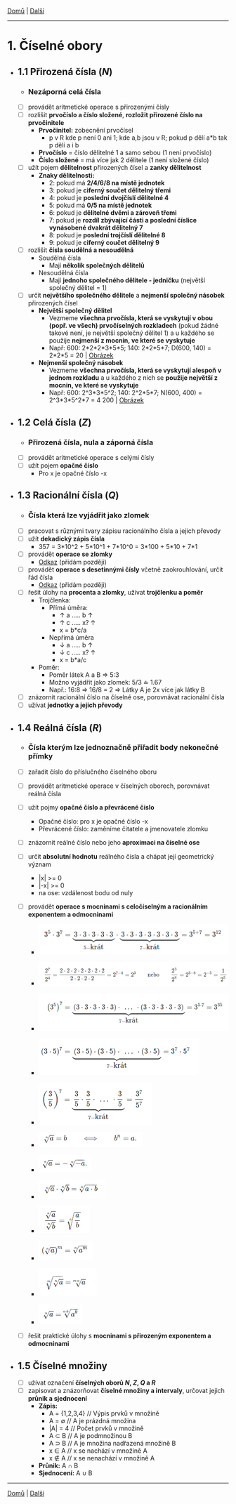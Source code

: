 [Domů](/README.md) | [Další](/Okruhy/algebraicke_vyrazy.md)

---

# 1. Číselné obory
- ## 1.1 Přirozená čísla (**_N_**)
    - ### **Nezáporná celá čísla**
    - [ ] provádět aritmetické operace s přirozenými čísly
    - [ ] rozlišit **prvočíslo a číslo složené**, **rozložit přirozené číslo na prvočinitele**
        - **Prvočinitel:** zobecnění prvočísel
            - p v R kde p není 0 ani 1; kde a,b jsou v R; pokud p dělí a\*b tak p dělí a i b
        - **Prvočíslo** = číslo dělitelné 1 a samo sebou (1 není prvočíslo)
        - **Číslo složené** = má více jak 2 dělitele (1 není složené číslo)
    - [ ] užít pojem **dělitelnost** přirozených čísel a **zanky dělitelnost**
        - **Znaky dělitelnosti:**
            - 2: pokud má **2/4/6/8 na místě jednotek**
            - 3: pokud je **ciferný součet dělitelný třemi**
            - 4: pokud je **poslední dvojčíslí dělitelné 4**
            - 5: pokud má **0/5 na místě jednotek**
            - 6: pokud je **dělitelné dvěmi a zároveň třemi**
            - 7: pokud je **rozdíl zbývající části a poslední číslice vynásobené dvakrát dělitelný 7**
            - 8: pokud je **poslední trojčíslí dělitelné 8**
            - 9: pokud je **ciferný coučet dělitelný 9**
    - [ ] rozlišit **čísla soudělná a nesoudělná**
        - Soudělná čísla
            - Mají **několik společných dělitelů**
        - Nesoudělná čísla
            - Mají **jednoho společného dělitele - jedničku** (největší společný dělitel = 1)
    - [ ] určit **největšího společného dělitele** a **nejmenší společný násobek** přirozených čísel
        - **Největší společný dělitel**
            - Vezmeme **všechna prvočísla, která se vyskytují v obou (popř. ve všech) prvočíselných rozkladech** (pokud žádné takové není, je největší společný dělitel 1) a u každého se použije **nejmenší z mocnin, ve které se vyskytuje**
            - Např: 600: 2\*2\*2\*3\*5\*5; 140: 2\*2\*5\*7; D(600, 140) = 2\*2\*5 = 20 | [Obrázek](https://clanky.rvp.cz/wp-content/upload/obrazky/7341/full/1.jpg?100650000000)
        - **Nejmenší společný násobek**
            - Vezmeme **všechna prvočísla, která se vyskytují alespoň v jednom rozkladu** a u každého z nich se **použije největší z mocnin, ve které se vyskytuje**
            - Např: 600: 2^3\*3\*5^2; 140: 2^2\*5\*7; N(600, 400) = 2^3\*3\*5^2\*7 = 4 200 | [Obrázek](https://clanky.rvp.cz/wp-content/upload/obrazky/7341/full/2.jpg?100848000000)
- ## 1.2 Celá čísla (**_Z_**)
    - ### **Přirozená čísla, nula a záporná čísla**
    - [ ] provádět aritmetické operace s celými čísly
    - [ ] užít pojem **opačné číslo**
        - Pro x je opačné číslo -x
- ## 1.3 Racionální čísla  (**_Q_**)
    - ### **Čísla která lze vyjádřit jako zlomek**
    - [ ] pracovat s různými tvary zápisu racionálního čísla a jejich převody
    - [ ] užít **dekadický zápis čísla**
        - 357 = 3\*10^2 + 5\*10^1 + 7\*10^0 = 3\*100 + 5\*10 + 7\*1
    - [ ] provádět **operace se zlomky**
        - [Odkaz](https://www.matweb.cz/zlomky) (přidám později)
    - [ ] provádět **operace s desetinnými čísly** včetně zaokrouhlování, určit řád čísla
        - [Odkaz](https://sites.google.com/site/gifric/dum/dum-racionalni-cisla/racionalni-cisla) (přidám později)
    - [ ] řešit úlohy na **procenta a zlomky**, užívat **trojčlenku a poměr**
        - Trojčlenka:
            - Přímá úměra:
                - ↑ a ..... b  ↑
                - ↑ c ..... x? ↑
                - x = b\*c/a
            - Nepřímá úměra
                - ↓ a ..... b  ↑
                - ↓ c ..... x? ↑
                - x = b\*a/c
        - Poměr:
            - Poměr látek A a B => 5:3
            - Možno vyjádřit jako zlomek: 5/3 ≐ 1.67
            - Např.: 16:8 => 16/8 = 2 => Látky A je 2x více jak látky B
    - [ ] znázornit racionální číslo na číselné ose, porovnávat racionální čísla
    - [ ] užívat **jednotky a jejich převody**
- ## 1.4 Reálná čísla  (**_R_**)
    - ### **Čísla kterým lze jednoznačně přiřadit body nekonečné přímky**
    - [ ] zařadit číslo do příslučného číselného oboru
    - [ ] provádět aritmetické operace v číselných oborech, porovnávat reálná čísla
    - [ ] užít pojmy **opačné číslo a převrácené číslo**
        - Opačné číslo: pro x je opačné číslo -x
        - Převrácené číslo: zaměníme čitatele a jmenovatele zlomku
    - [ ] znázornit reálné číslo nebo jeho **aproximaci na číselné ose**
    - [ ] určit **absolutní hodnotu** reálného čísla a chápat její geometrický význam
        - |x| >= 0
        - |-x| >= 0
        - na ose: vzdálenost bodu od nuly
    - [ ] provádět **operace s mocninami s celočíselným a racionálním exponentem a odmocninami**
        - ![](/images/image-ktltofln.png)
        - ![](/images/image-ktltooqf.png)
        - ![](/images/image-ktltoxrh.png)
        - ![](/images/image-ktltpb4s.png)
        - ![](/images/image-ktltpk3l.png)

        - ![](/images/image-ktltr1x5.png)

        - ![](/images/image-ktltldyg.png)
        - ![](/images/image-ktltm9gg.png)
        - ![](/images/image-ktltmiy7.png)
        - ![](/images/image-ktltmqnb.png)
        - ![](/images/image-ktltmxqu.png)
        - ![](/images/image-ktltn5z4.png)

    - [ ] řešit praktické úlohy s **mocninami s přirozeným exponentem a odmocninami**
- ## 1.5 Číselné množiny
    - [ ] užívat označení **číselných oborů *N*, *Z*, *Q* a *R***
    - [ ] zapisovat a znázorňovat **číselné množiny a intervaly**, určovat jejich **průnik a sjednocení**
        - **Zápis:**
            - A = {1,2,3,4} // Výpis prvků v množině
            - A = ∅ // A je prázdná množina
            - |A| = 4 // Počet prvků v množině
            - A ⊂ B // A je podmnožinou B
            - A ⊃ B // A je množina nadřazená množině B
            - x ∈ A // x se nachází v množině A
            - x ∉ A // x se nenachází v množině A
        - **Průnik:** A ∩ B
        - **Sjednocení:** A ∪ B

---

[Domů](/README.md) | [Další](/Okruhy/algebraicke_vyrazy.md)